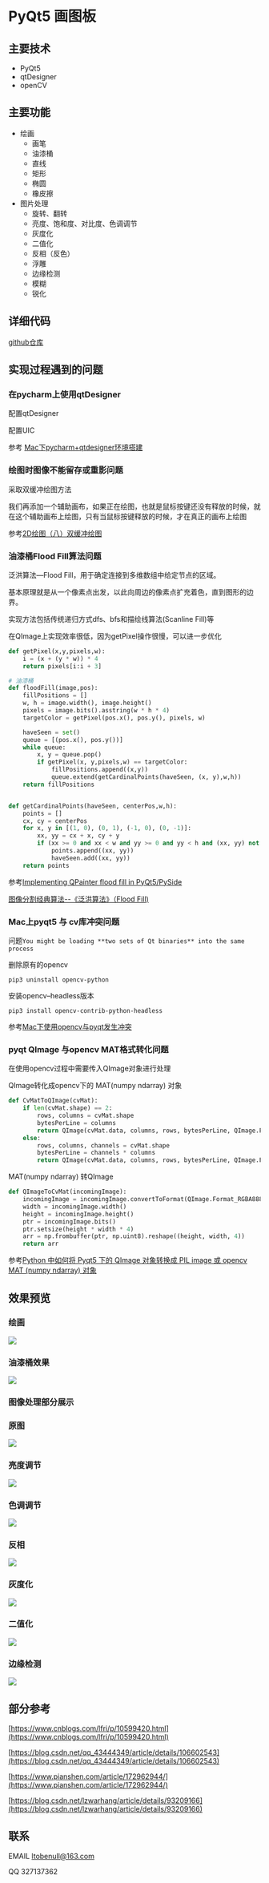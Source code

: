 # PyQt5 画图板

## 主要技术

- PyQt5
- qtDesigner
- openCV

## 主要功能

- 绘画
  - 画笔
  - 油漆桶
  - 直线
  - 矩形
  - 椭圆
  - 橡皮擦
- 图片处理
  - 旋转、翻转
  - 亮度、饱和度、对比度、色调调节
  - 灰度化
  - 二值化
  - 反相（反色）
  - 浮雕
  - 边缘检测
  - 模糊
  - 锐化

## 详细代码

[github仓库](https://github.com/BENULL/Paint)

## 实现过程遇到的问题

### 在pycharm上使用qtDesigner

配置qtDesigner

配置UIC

参考 [Mac下pycharm+qtdesigner环境搭建](https://blog.csdn.net/u013667527/article/details/97657621)

### 绘图时图像不能留存或重影问题

采取双缓冲绘图方法

我们再添加一个辅助画布，如果正在绘图，也就是鼠标按键还没有释放的时候，就在这个辅助画布上绘图，只有当鼠标按键释放的时候，才在真正的画布上绘图

参考[2D绘图（八）双缓冲绘图](http://shouce.jb51.net/qt-beginning/22.html)



### 油漆桶Flood Fill算法问题

泛洪算法—Flood Fill，用于确定连接到多维数组中给定节点的区域。

基本原理就是从一个像素点出发，以此向周边的像素点扩充着色，直到图形的边界。

实现方法包括传统递归方式dfs、bfs和描绘线算法(Scanline Fill)等

在QImage上实现效率很低，因为getPixel操作很慢，可以进一步优化

```python
def getPixel(x,y,pixels,w):
    i = (x + (y * w)) * 4
    return pixels[i:i + 3]

# 油漆桶
def floodFill(image,pos):
    fillPositions = []
    w, h = image.width(), image.height()
    pixels = image.bits().asstring(w * h * 4)
    targetColor = getPixel(pos.x(), pos.y(), pixels, w)

    haveSeen = set()
    queue = [(pos.x(), pos.y())]
    while queue:
        x, y = queue.pop()
        if getPixel(x, y,pixels,w) == targetColor:
            fillPositions.append((x,y))
            queue.extend(getCardinalPoints(haveSeen, (x, y),w,h))
    return fillPositions


def getCardinalPoints(haveSeen, centerPos,w,h):
    points = []
    cx, cy = centerPos
    for x, y in [(1, 0), (0, 1), (-1, 0), (0, -1)]:
        xx, yy = cx + x, cy + y
        if (xx >= 0 and xx < w and yy >= 0 and yy < h and (xx, yy) not in haveSeen):
            points.append((xx, yy))
            haveSeen.add((xx, yy))
    return points
```



参考[Implementing QPainter flood fill in PyQt5/PySide](https://www.learnpyqt.com/blog/implementing-qpainter-flood-fill-pyqt5pyside/)

[图像分割经典算法--《泛洪算法》（Flood Fill)](https://www.pianshen.com/article/172962944/)

### Mac上pyqt5 与 cv库冲突问题

问题`You might be loading **two sets of Qt binaries** into the same process`

删除原有的opencv       

`pip3 uninstall opencv-python`

安装opencv–headless版本

`pip3 install opencv-contrib-python-headless`

参考[Mac下使用opencv与pyqt发生冲突](https://blog.csdn.net/qq_43444349/article/details/106602543)

### pyqt QImage 与opencv MAT格式转化问题

在使用opencv过程中需要传入QImage对象进行处理

QImage转化成opencv下的 MAT(numpy ndarray) 对象

```python
def CvMatToQImage(cvMat):
    if len(cvMat.shape) == 2:
        rows, columns = cvMat.shape
        bytesPerLine = columns
        return QImage(cvMat.data, columns, rows, bytesPerLine, QImage.Format_Indexed8)
    else:
        rows, columns, channels = cvMat.shape
        bytesPerLine = channels * columns
        return QImage(cvMat.data, columns, rows, bytesPerLine, QImage.Format_RGBA8888)
```

MAT(numpy ndarray) 转QImage

```python
def QImageToCvMat(incomingImage):
    incomingImage = incomingImage.convertToFormat(QImage.Format_RGBA8888)
    width = incomingImage.width()
    height = incomingImage.height()
    ptr = incomingImage.bits()
    ptr.setsize(height * width * 4)
    arr = np.frombuffer(ptr, np.uint8).reshape((height, width, 4))
    return arr
```

参考[Python 中如何将 Pyqt5 下的 QImage 对象转换成 PIL image 或 opencv MAT (numpy ndarray) 对象](https://blog.csdn.net/lch551218/article/details/104882183/)

## 效果预览

### 绘画


![](https://github.com/BENULL/Resource/raw/master/paint1.png)


### 油漆桶效果

![](https://github.com/BENULL/Resource/raw/master/paint2.png)

### 图像处理部分展示

### 原图

![](https://github.com/BENULL/Resource/raw/master/paint3.png)

### 亮度调节

![](https://github.com/BENULL/Resource/raw/master/paint4.png)

### 色调调节

![](https://github.com/BENULL/Resource/raw/master/paint5.png)



### 反相

![](https://github.com/BENULL/Resource/raw/master/paint56.png)



### 灰度化

![](https://github.com/BENULL/Resource/raw/master/paint8.png)

### 二值化

![](https://github.com/BENULL/Resource/raw/master/paint9.png)

### 边缘检测

![](https://github.com/BENULL/Resource/raw/master/paint10.png)


## 部分参考

[https://www.cnblogs.com/lfri/p/10599420.html](https://www.cnblogs.com/lfri/p/10599420.html)

[https://blog.csdn.net/qq_43444349/article/details/106602543](https://blog.csdn.net/qq_43444349/article/details/106602543)

[https://www.pianshen.com/article/172962944/](https://www.pianshen.com/article/172962944/)

[https://blog.csdn.net/lzwarhang/article/details/93209166](https://blog.csdn.net/lzwarhang/article/details/93209166)

## 联系
EMAIL ltobenull@163.com

QQ 327137362